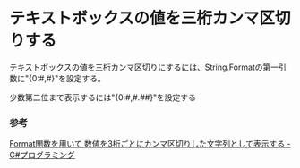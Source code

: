 # テキストボックスの値を三桁カンマ区切りする

テキストボックスの値を三桁カンマ区切りにするには、String.Formatの第一引数に"{0:#,#}"を設定する。

少数第二位まで表示するには"{0:#,#.##}"を設定する

### 参考

[Format関数を用いて 数値を3桁ごとにカンマ区切りした文字列として表示する \- C\#プログラミング](https://www.ipentec.com/document/csharp-format-comma-separated-every-three-digits)